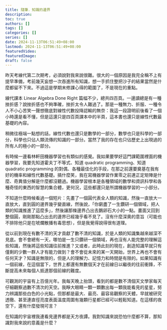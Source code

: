 ```yaml
---
title: 隨筆．知識的邊界
description:
toc: true
authors: []
tags: []
categories: []
series: []
date: 2024-11-13T06:51:49+08:00
lastmod: 2024-11-13T06:51:49+08:00
featuredVideo:
featuredImage:
draft: false
---
```


昨天考線代第二次期考，必須說對我來說很難。很大的一個原因是我完全稱不上有提早準備，考前幾天妄想一次吞進所有知識，想一手抓住整把沙子的結果當然是什麼都留不下來。不過這是學期末修課心得的範圍了，不是現在的重點。

線代課本 Linear Algebra Done Right 篇幅不少，總共四百頁。一邊讀總是有一種挫折感？說挫折感也不夠準確，挫折太令人難過了。那是一種無力、折服、一種令人不小心苦笑一聲想徹底對線性代數投降認輸的無奈：我這一段證明前後看了一個小時還是看不懂，但是這還只是四百頁課本中的半頁，這本書也還只是線性代數最基礎的內容。

稍微往極端一點想的話，線性代數也還只是數學的一部分，數學也只是科學的一部分，科學也只佔人類流傳的知識的一部分。當然了我的存在也只佔歷史上出現過的所有人的極小的一部分。

有時候一邊看林軒田機器學習也有類似的感覺。我如果要學好這門課範圍裡面的機器學習，我要先知道霍夫丁不等式、知道 quadratic programming、知道 quadratic programming 的對偶、各種最佳化的手段，在那之前還要奠基在我有好的機率和線性代數基礎。搞什麼笑，我在寫機器學習作業零之前連正定矩陣是什麼、奇異值分解是什麼都沒聽過。機器學習根本是各種領域的數學和資訊科學和各種奇怪的東西的智慧的集合體，更何況，這些都還只是所謂機器學習的一小部分。

不知道什麼時候看過一個短片：先畫了一個圓代表全人類的知識，然後一直放大一直放大，直到圓的邊界幾乎變直線，然後說，「你窮盡了一生鑽研一個領域，把人類的知識推進了這麼多」，然後讓那條邊界凸出去鵝卵石大小的一點。畫面又回到整個圓，剛剛那點凸出去的邊界已經幾乎看不見了。沒有什麼深奧的意旨（可能也不排除他只是在唬爛散播有毒思想），但是我覺得說得很有道理。

從以前到現在有數不清的天才貢獻了數不清的知識，於是人類的知識集越來越深不見底。會不會總有一天，哪怕是一生只鑽研一個領域，再也沒有人能完整的理解這些知識，然後將這些知識往前推進？又或者，此時此刻的現在，創造知識早就只有僅剩的少數一群人才有能力做到？會不會從未來的某一天開始，世界上再也不會有任何天才？知識是無限的，但是人的理解力、記憶力和時間是有限的。如果知識有一個前線，在這個當下，世界上都還有無數個天才在前線日以繼夜的往前衝鋒，不斷提高未來每個人抵達那個前線的難度。

可觀測的宇宙有上百億光年。我每天晚上抬頭，看到的都是數不清個天文學家每天仔細觀察過數不清次的天空。我睜大眼睛一顆一顆數出每一顆我能看見的星星，努力辨識那些白色的小光點，但那都是最大、最亮、最容易觀察的天體，早就被研究透徹、甚至連直徑亮度表面溫度周圍有幾顆行星都已經可以輕鬆知道。在這樣的夜空下，還有什麼發現可言？

在知識的宇宙裡我連看見邊界都是天方夜譚。我對知識來說恐怕什麼都不算，那知識對我來說的意義是什麼？

